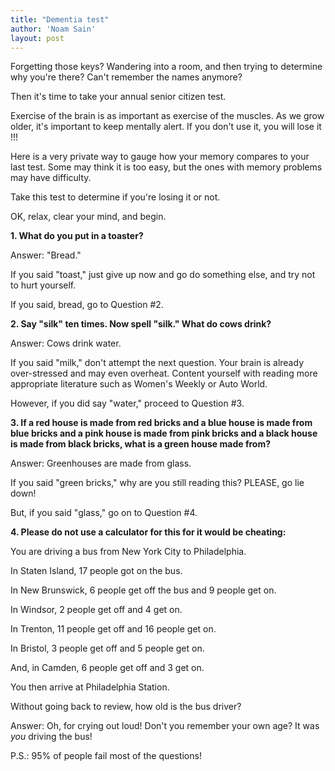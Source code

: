 ```yaml
---
title: "Dementia test"
author: 'Noam Sain'
layout: post
---
```


Forgetting those keys? Wandering into a room, and then trying to determine why you're there? Can't remember the names anymore?

Then it's time to take your annual senior citizen test.

Exercise of the brain is as important as exercise of the muscles. As we grow older, it's important to keep mentally alert. If you don't use it, you will lose it !!!

Here is a very private way to gauge how your memory compares to your last test. Some may think it is too easy, but the ones with memory problems may have difficulty.

Take this test to determine if you're losing it or not.

OK, relax, clear your mind, and begin.

**1. What do you put in a toaster?**

Answer: "Bread."

If you said "toast," just give up now and go do something else, and try not to hurt yourself.

If you said, bread, go to Question #2.

**2. Say "silk" ten times. Now spell "silk." What do cows drink?**

Answer: Cows drink water.

If you said "milk," don't attempt the next question. Your brain is already over-stressed and may even overheat. Content yourself with reading more appropriate literature such as Women's Weekly or Auto World.

However, if you did say "water," proceed to Question #3.

**3. If a red house is made from red bricks and a blue house is made from blue bricks and a pink house is made from pink bricks and a black house is made from black bricks, what is a green house made from?**

Answer: Greenhouses are made from glass.

If you said "green bricks," why are you still reading this? PLEASE, go lie down!

But, if you said "glass," go on to Question #4.

**4. Please do not use a calculator for this for it would be cheating:**

You are driving a bus from New York City to Philadelphia.

In Staten Island, 17 people got on the bus.

In New Brunswick, 6 people get off the bus and 9 people get on.

In Windsor, 2 people get off and 4 get on.

In Trenton, 11 people get off and 16 people get on.

In Bristol, 3 people get off and 5 people get on.

And, in Camden, 6 people get off and 3 get on.

You then arrive at Philadelphia Station.

Without going back to review, how old is the bus driver?

Answer: Oh, for crying out loud! Don't you remember your own age? It was *you* driving the bus!

P.S.: 95% of people fail most of the questions!
